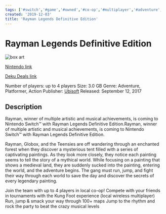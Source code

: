 ```yaml
---
tags: ['#switch','#game','#owned','#co-op','#multiplayer','#adventure','#platformer','#action']
created: '2019-12-03'
title: 'Rayman Legends Definitive Edition'
---
```

# Rayman Legends Definitive Edition

![box art](https://assets.nintendo.com/image/upload/c_pad,f_auto,h_613,q_auto,w_1089/ncom/en_US/games/switch/r/rayman-legends-definitive-edition-switch/hero?v=2021042918)

[Nintendo link](https://www.nintendo.com/games/detail/rayman-legends-definitive-edition-switch/)

[Deku Deals link](https://www.dekudeals.com/items/rayman-legends-definitive-edition)

Number of players: up to 4 players
Size: 3.0 GB
Genre: Adventure, Platformer, Action
Publisher: [Ubisoft](https://www.dekudeals.com/games?include[collection]=true&filter[publisher]=Ubisoft)
Released: September 12, 2017

## Description

Rayman, winner of multiple artistic and musical achievements, is coming to Nintendo Switch™ with Rayman Legends Definitive Edition.Rayman, winner of multiple artistic and musical achievements, is coming to Nintendo Switch™ with Rayman Legends Definitive Edition. 

Rayman, Globox, and the Teensies are off wandering through an enchanted forest when they discover a mysterious tent filled with a series of captivating paintings. As they look more closely, they notice each painting seems to tell the story of a mythical world. While focusing on a painting that shows a medieval land, they are suddenly sucked into the painting, entering the world, and the adventure begins. The gang must run, jump, and fight their way through each world to save the day and discover the secrets of every legendary painting.

Join the team with up to 4 players in local co-op!
Compete with your friends in tournaments with the Kung Foot experience (local wireless multiplayer)
Run, jump & smack your way through 100+ maps
Jump to the rhythm and rock the party to beat the crazy musical levels
